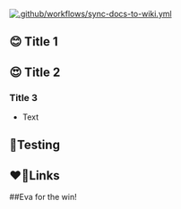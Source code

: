 [![.github/workflows/sync-docs-to-wiki.yml](https://github.com/ccoceraperez/ai-playground/actions/workflows/sync-docs-to-wiki.yml/badge.svg?branch=main)](https://github.com/ccoceraperez/ai-playground/actions/workflows/sync-docs-to-wiki.yml)

## 😊 Title 1
## 😍 Title 2
### Title 3
- Text
## 🧪Testing
## ❤🧷Links
##Eva for the win!
